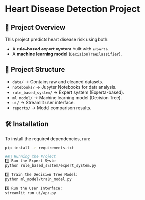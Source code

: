 # Heart Disease Detection Project

## 📌 Project Overview
This project predicts heart disease risk using both:
- A **rule-based expert system** built with `Experta`.
- A **machine learning model** (`DecisionTreeClassifier`).

## 📂 Project Structure
- `data/` → Contains raw and cleaned datasets.
- `notebooks/` → Jupyter Notebooks for data analysis.
- `rule_based_system/` → Expert system (Experta-based).
- `ml_model/` → Machine learning model (Decision Tree).
- `ui/` → Streamlit user interface.
- `reports/` → Model comparison results.

## 🛠️ Installation
To install the required dependencies, run:
```bash
pip install -r requirements.txt

##🚀 Running the Project
1️⃣ Run the Expert Syste
python rule_based_system/expert_system.py

2️⃣ Train the Decision Tree Model:
python ml_model/train_model.py

3️⃣ Run the User Interface:
streamlit run ui/app.py

